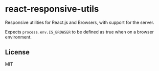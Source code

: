 # react-responsive-utils
Responsive utilities for React.js and Browsers, with support for the server.

Expects `process.env.IS_BROWSER` to be defined as true when on a browser
environment.

## License
MIT
